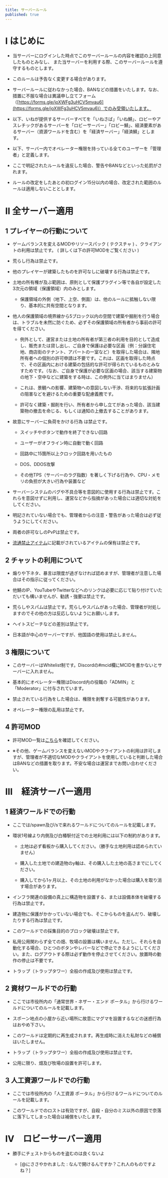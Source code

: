 ```yaml
---
title: サーバールール
published: true
---
```

# Ⅰ はじめに 

* 当サーバーにログインした時点でこのサーバールールの内容を確認の上同意したものとみなし、 また当サーバーを利用する際、このサーバールールを遵守するものとします。　

* このルールは予告なく変更する場合があります。

* サーバールールに従わなかった場合、BANなどの措置をいたします。なお、措置に不服な場合は異議申し立てフォーム（[https://forms.gle/joXWFg3uHCV5mvau6](https://forms.gle/joXWFg3uHCV5mvau6)）でのみ受領いたします。

* 以下、いねが提供するサーバーすべてを「いねさば」「いね鯖」、ロビーやアスレチックがあるサーバーを「ロビーサーバー」「ロビー鯖」、経済要素があるサーバー（資源ワールドを含む）を「経済サーバー」「経済鯖」とします。 

* 以下、サーバー内でオペレーター権限を持っている全てのユーザーを「管理者」と定義します。

* ここで明記されたルールを違反した場合、警告やBANなどといった処罰がされます。

* ルールの改定をしたあとの初ログイン15分以内の場合、改定された範囲のルールは適用しないこととします。


# Ⅱ 全サーバー適用 

## 1 プレイヤーの行動について 

* ゲームバランスを変えるMODやリソースパック ( テクスチャ ) 、クライアントの利用は禁止です。 ( 詳しくは下の許可MODをご覧ください ) 

* 荒らし行為は禁止です。 

* 他のプレイヤーが建築したものを許可なしに破壊する行為は禁止です。 

* 土地の所有権が及ぶ範囲は、原則として保護プラグイン等で各自が設定した3次元の領域（保護領域）内のみとします。

  * 保護領域の外側（地下、上空、側面）は、他のルールに抵触しない限り、基本的に共有空間となります。

* 他人の保護領域の境界線から5ブロック以内の空間で建築や掘削を行う場合は、トラブルを未然に防ぐため、必ずその保護領域の所有者から事前の許可を得てください。

  * 例外として、運営または土地の所有者が第三者の利用を目的として造成し、販売または貸し出し、ご自身で保護は必要な区画（例：分譲住宅地、商店街のテナント、アパートの一室など）を取得した場合は、隣地所有者への個別の許可申請は不要です。これは、区画を取得した時点で、その区画内における建築の包括的な許可が得られているものとみなすためです。（なお、ご自身で保護が必要な区画の場合、該当する建築物の地下・空中などに建築をする時は、この例外に当てはまりません）

  * これは、景観への影響、建築物への意図しない干渉、将来的な拡張計画の阻害などを避けるための重要な配慮義務です。

  * 許可なく建築・掘削を行い、所有者から申し立てがあった場合、該当建築物の撤去を命じる、もしくは通知の上撤去することがあります。


* 故意にサーバーに負荷をかける行為 は禁止です。

  * スイッチやボタンで動作を終了できない回路

  * ユーザーがオフライン時に自動で動く回路 

  * 回路中に15箇所以上クロック回路を用いたもの

  * DOS、DDOS攻撃

  * その他TPS（サーバーのラグ指数）を著しく下げる行為や、CPU・メモリの負担が大きい行為や装置など 

* サーバーシステムのバグや不具合等を意図的に使用する行為は禁止です。これらを意図せずに利用し、運営などから指摘があった場合には適切な対処をしてください。

* 明記されていない場合でも、管理者からの注意・警告があった場合は必ず従うようにしてください。 

* 両者の許可なしのPvPは禁止です。

* [流通禁止アイテム](https://github.com/ineserver/ineserver-Public/wiki/%E6%B5%81%E9%80%9A%E7%A6%81%E6%AD%A2%E3%82%A2%E3%82%A4%E3%83%86%E3%83%A0%E4%B8%80%E8%A6%A7)に記載がされているアイテムの保有は禁止です。

## 2 チャットの利用について 

* 煽りや下ネタ、暴言は限度が過ぎなければ認めますが、管理者が注意した場合はその指示に従ってください。

* 他鯖のIP、YouTubeやTwitterなどへのリンクは必要に応じて貼り付けていただいても構いませんが、勧誘・強要は禁止です。

* 荒らしやスパムは禁止です。荒らしやスパムがあった場合、管理者が対処しますのでその他の方は反応しないようにお願いします。

* ヘイトスピーチなどの差別は禁止です。

* 日本語が中心のサーバーですが、他国語の使用は禁止しません。

## 3 権限について 

* このサーバーはWhitelist制です。Discordの#mcid欄にMCIDを書かないとサーバーに入れません。 

* 基本的にオペレーター権限はDiscord内の役職の「ADMIN」と「Moderator」に付与されています。

* 禁止されている行為をした場合は、権限を剥奪する可能性があります。 

* オペレーター権限の乱用は禁止です。

## 4 許可MOD 

* 許可MOD一覧は[こちら](https://github.com/ineserver/ineserver-Public/wiki/%E8%A8%B1%E5%8F%AFMOD%E4%B8%80%E8%A6%A7)を確認してください。

* ※その他、ゲームバランスを変えないMODやクライアントの利用は許可しますが、管理者が不適切なMODやクライアントを使用していると判断した場合はBANなどの措置を取ります。不安な場合は運営までお問い合わせください。


# Ⅲ　経済サーバー適用 

## 1 経済ワールドでの行動 

* ここでは/spawn及び/sで来れるワールドについてのルールを記載します。

* 環状1号線より内側及び白椿駅付近での土地利用には以下の制約があります。

  * 土地は必ず看板から購入してください。（勝手な土地利用は認められていません）

  * 購入した土地での建造物のy軸は、その購入した土地の高さまでにしてください。

  * 購入してから1ヶ月以上、その土地の利用がなかった場合は購入を取り消す場合があります。

* インフラ関連の設備の真上に構造物を設置する、または設備本体を破壊する行為は禁止です。 

* 建造物に保護がかかっていない場合でも、そこからものを盗んだり、破壊したりする行為は禁止です。

* このワールドでの採集目的のブロック破壊は禁止です。

* 私用公用関わらず全ての畑、牧場の設置は構いません。ただし、それらを自動化する場合、ひとつのボタンやレバーなどで停止できるようにしてください。また、ログアウトする際は必ず動作を停止させてください。放置時の動作の停止は不要です。

* トラップ（トラップタワー）全般の作成及び使用は禁止です。

## 2 資材ワールドでの行動 

* ここでは市役所内の「通常世界・ネザー・エンド ポータル」から行けるワールドについてのルールを記載します。 

* スポーン地点の小屋から近い場所に故意にマグマを設置するなどの迷惑行為はおやめ下さい。 

* このワールドは定期的に再生成されます。再生成時に消えた私財などの補償はいたしません。 

* トラップ（トラップタワー）全般の作成及び使用は禁止です。

* 公用に限り、畑及び牧場の設置を許可します。

## 3 人工資源ワールドでの行動 

* ここでは市役所内の「人工資源 ポータル」から行けるワールドについてのルールを記載します。 

* このワールドでのロストは有効ですが、自殺・自分のミス以外の原因で奈落に落下してしまった場合は補償をいたします。


# Ⅳ　ロビーサーバー適用 

* 勝手にチェストからものを盗むのは良くないよ 

  * [@にささやかれました : なんで開けるんですか？これ人のものですよね？]